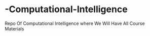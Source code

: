 # -Computational-Intelligence
Repo Of Computational Intelligence where We Will Have All Course Materials

